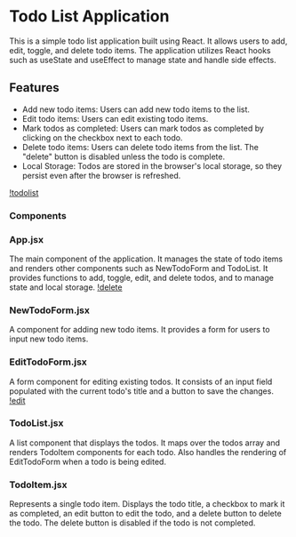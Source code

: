 # Todo List Application

This is a simple todo list application built using React. It allows users to add, edit, toggle, and delete todo items. The application utilizes React hooks such as useState and useEffect to manage state and handle side effects.

## Features

- Add new todo items: Users can add new todo items to the list.
- Edit todo items: Users can edit existing todo items.
- Mark todos as completed: Users can mark todos as completed by clicking on the checkbox next to each todo.
- Delete todo items: Users can delete todo items from the list. The "delete" button is disabled unless the todo is complete.
- Local Storage: Todos are stored in the browser's local storage, so they persist even after the browser is refreshed.

[!todolist](./src/images/todolist.png)

### Components

### App.jsx

The main component of the application. It manages the state of todo items and renders other components such as NewTodoForm and TodoList. It provides functions to add, toggle, edit, and delete todos, and to manage state and local storage.
[!delete](./src/images/delete.png)

### NewTodoForm.jsx

A component for adding new todo items. It provides a form for users to input new todo items.

### EditTodoForm.jsx

A form component for editing existing todos. It consists of an input field populated with the current todo's title and a button to save the changes.
[!edit](./src/images/edit.png)

### TodoList.jsx

A list component that displays the todos. It maps over the todos array and renders TodoItem components for each todo. Also handles the rendering of EditTodoForm when a todo is being edited.

### TodoItem.jsx

Represents a single todo item. Displays the todo title, a checkbox to mark it as completed, an edit button to edit the todo, and a delete button to delete the todo. The delete button is disabled if the todo is not completed.
